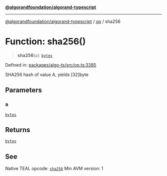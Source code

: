 [**@algorandfoundation/algorand-typescript**](../../../README.md)

***

[@algorandfoundation/algorand-typescript](../../../README.md) / [op](../README.md) / sha256

# Function: sha256()

> **sha256**(`a`): [`bytes`](../../../type-aliases/bytes.md)

Defined in: [packages/algo-ts/src/op.ts:3385](https://github.com/algorandfoundation/puya-ts/blob/main/packages/algo-ts/src/op.ts#L3385)

SHA256 hash of value A, yields [32]byte

## Parameters

### a

[`bytes`](../../../type-aliases/bytes.md)

## Returns

[`bytes`](../../../type-aliases/bytes.md)

## See

Native TEAL opcode: [`sha256`](https://developer.algorand.org/docs/get-details/dapps/avm/teal/opcodes/v10/#sha256)
Min AVM version: 1

